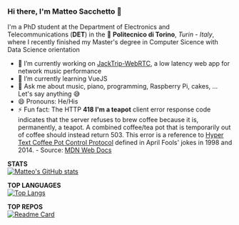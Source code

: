 ### Hi there, I'm Matteo Sacchetto 👋

I'm a PhD student at the Department of Electronics and Telecommunications (**DET**) in the 🏫 **Politecnico di Torino**, *Turin - Italy*, where I recently finished my Master's degree in Computer Sicence with Data Science orientation
  
- 🔭 I’m currently working on [JackTrip-WebRTC](https://github.com/jacktrip-webrtc/jacktrip-webrtc), a low latency web app for network music performance
- 🌱 I’m currently learning VueJS 
- 💬 Ask me about music, piano, programming, Raspberry Pi, cakes, ... Let's say anything :sweat_smile:
- 😄 Pronouns: He/His
- ⚡ Fun fact: The HTTP **418 I'm a teapot** client error response code indicates that the server refuses to brew coffee because it is, permanently, a teapot. A combined coffee/tea pot that is temporarily out of coffee should instead return 503. This error is a reference to [Hyper Text Coffee Pot Control Protocol](https://tools.ietf.org/html/rfc2324) defined in April Fools' jokes in 1998 and 2014. - Source: [MDN Web Docs](https://developer.mozilla.org/en-US/docs/Web/HTTP/Status/418)

**STATS**  
[![Matteo's GitHub stats](https://github-readme-stats.vercel.app/api?username=matteosacchetto&show_icons=true&theme=react&hide_border=true)](https://github.com/matteosacchetto)  
  
**TOP LANGUAGES**  
[![Top Langs](https://github-readme-stats.vercel.app/api/top-langs/?username=matteosacchetto&layout=compact&theme=react&hide_border=true)](https://github.com/matteosacchetto)  
  
**TOP REPOS**  
[![Readme Card](https://github-readme-stats.vercel.app/api/pin/?username=jacktrip-webrtc&repo=jacktrip-webrtc&show_owner=true&theme=react&hide_border=true)](https://github.com/jacktrip-webrtc/jacktrip-webrtc)  
